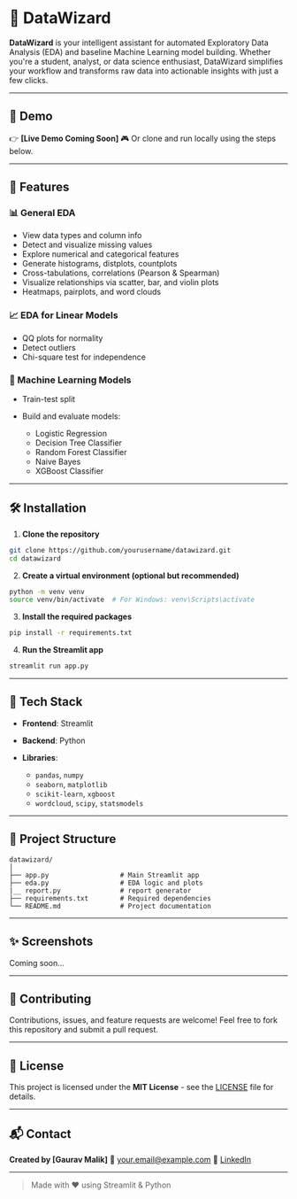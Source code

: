 # 🔮 DataWizard

**DataWizard** is your intelligent assistant for automated Exploratory Data Analysis (EDA) and baseline Machine Learning model building. Whether you're a student, analyst, or data science enthusiast, DataWizard simplifies your workflow and transforms raw data into actionable insights with just a few clicks.

---

## 🚀 Demo

👉 **\[Live Demo Coming Soon]**
🎮 Or clone and run locally using the steps below.

---

## 🌟 Features

### 📊 General EDA

* View data types and column info
* Detect and visualize missing values
* Explore numerical and categorical features
* Generate histograms, distplots, countplots
* Cross-tabulations, correlations (Pearson & Spearman)
* Visualize relationships via scatter, bar, and violin plots
* Heatmaps, pairplots, and word clouds

### 📈 EDA for Linear Models

* QQ plots for normality
* Detect outliers
* Chi-square test for independence

### 🤖 Machine Learning Models

* Train-test split
* Build and evaluate models:

  * Logistic Regression
  * Decision Tree Classifier
  * Random Forest Classifier
  * Naive Bayes
  * XGBoost Classifier

---

## 🛠️ Installation

1. **Clone the repository**

```bash
git clone https://github.com/yourusername/datawizard.git
cd datawizard
```

2. **Create a virtual environment (optional but recommended)**

```bash
python -m venv venv
source venv/bin/activate  # For Windows: venv\Scripts\activate
```

3. **Install the required packages**

```bash
pip install -r requirements.txt
```

4. **Run the Streamlit app**

```bash
streamlit run app.py
```

---

## 🧰 Tech Stack

* **Frontend**: Streamlit
* **Backend**: Python
* **Libraries**:

  * `pandas`, `numpy`
  * `seaborn`, `matplotlib`
  * `scikit-learn`, `xgboost`
  * `wordcloud`, `scipy`, `statsmodels`

---

## 📂 Project Structure

```
datawizard/
│
├── app.py                  # Main Streamlit app
├── eda.py                  # EDA logic and plots
|__ report.py               # report generator
├── requirements.txt        # Required dependencies
└── README.md               # Project documentation
```

---

## ✨ Screenshots

Coming soon...

---

## 🤝 Contributing

Contributions, issues, and feature requests are welcome!
Feel free to fork this repository and submit a pull request.

---

## 📄 License

This project is licensed under the **MIT License** - see the [LICENSE](LICENSE) file for details.

---

## 📬 Contact

**Created by \[Gaurav Malik]**
📧 [your.email@example.com](mailto:your.email@example.com)
🔗 [LinkedIn](https://linkedin.com/in/yourprofile)

---

> Made with ❤️ using Streamlit & Python
